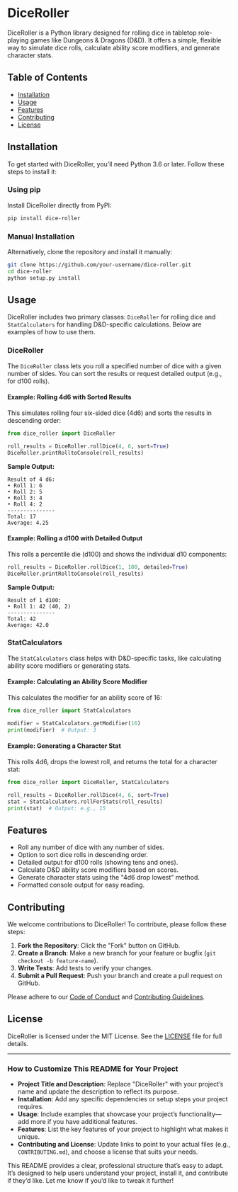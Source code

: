 # DiceRoller

DiceRoller is a Python library designed for rolling dice in tabletop role-playing games like Dungeons & Dragons (D&D). It offers a simple, flexible way to simulate dice rolls, calculate ability score modifiers, and generate character stats.

## Table of Contents

- [Installation](#installation)
- [Usage](#usage)
- [Features](#features)
- [Contributing](#contributing)
- [License](#license)

## Installation

To get started with DiceRoller, you’ll need Python 3.6 or later. Follow these steps to install it:

### Using pip
Install DiceRoller directly from PyPI:

```bash
pip install dice-roller
```

### Manual Installation
Alternatively, clone the repository and install it manually:

```bash
git clone https://github.com/your-username/dice-roller.git
cd dice-roller
python setup.py install
```

## Usage

DiceRoller includes two primary classes: `DiceRoller` for rolling dice and `StatCalculators` for handling D&D-specific calculations. Below are examples of how to use them.

### DiceRoller

The `DiceRoller` class lets you roll a specified number of dice with a given number of sides. You can sort the results or request detailed output (e.g., for d100 rolls).

#### Example: Rolling 4d6 with Sorted Results
This simulates rolling four six-sided dice (4d6) and sorts the results in descending order:

```python
from dice_roller import DiceRoller

roll_results = DiceRoller.rollDice(4, 6, sort=True)
DiceRoller.printRolltoConsole(roll_results)
```

**Sample Output:**
```
Result of 4 d6:
• Roll 1: 6
• Roll 2: 5
• Roll 3: 4
• Roll 4: 2
---------------
Total: 17
Average: 4.25
```

#### Example: Rolling a d100 with Detailed Output
This rolls a percentile die (d100) and shows the individual d10 components:

```python
roll_results = DiceRoller.rollDice(1, 100, detailed=True)
DiceRoller.printRolltoConsole(roll_results)
```

**Sample Output:**
```
Result of 1 d100:
• Roll 1: 42 (40, 2)
---------------
Total: 42
Average: 42.0
```

### StatCalculators

The `StatCalculators` class helps with D&D-specific tasks, like calculating ability score modifiers or generating stats.

#### Example: Calculating an Ability Score Modifier
This calculates the modifier for an ability score of 16:

```python
from dice_roller import StatCalculators

modifier = StatCalculators.getModifier(16)
print(modifier)  # Output: 3
```

#### Example: Generating a Character Stat
This rolls 4d6, drops the lowest roll, and returns the total for a character stat:

```python
from dice_roller import DiceRoller, StatCalculators

roll_results = DiceRoller.rollDice(4, 6, sort=True)
stat = StatCalculators.rollForStats(roll_results)
print(stat)  # Output: e.g., 15
```

## Features

- Roll any number of dice with any number of sides.
- Option to sort dice rolls in descending order.
- Detailed output for d100 rolls (showing tens and ones).
- Calculate D&D ability score modifiers based on scores.
- Generate character stats using the "4d6 drop lowest" method.
- Formatted console output for easy reading.

## Contributing

We welcome contributions to DiceRoller! To contribute, please follow these steps:

1. **Fork the Repository**: Click the "Fork" button on GitHub.
2. **Create a Branch**: Make a new branch for your feature or bugfix (`git checkout -b feature-name`).
3. **Write Tests**: Add tests to verify your changes.
4. **Submit a Pull Request**: Push your branch and create a pull request on GitHub.

Please adhere to our [Code of Conduct](CODE_OF_CONDUCT.md) and [Contributing Guidelines](CONTRIBUTING.md).

## License

DiceRoller is licensed under the MIT License. See the [LICENSE](LICENSE) file for full details.

---

### How to Customize This README for Your Project
- **Project Title and Description**: Replace "DiceRoller" with your project’s name and update the description to reflect its purpose.
- **Installation**: Add any specific dependencies or setup steps your project requires.
- **Usage**: Include examples that showcase your project’s functionality—add more if you have additional features.
- **Features**: List the key features of your project to highlight what makes it unique.
- **Contributing and License**: Update links to point to your actual files (e.g., `CONTRIBUTING.md`), and choose a license that suits your needs.

This README provides a clear, professional structure that’s easy to adapt. It’s designed to help users understand your project, install it, and contribute if they’d like. Let me know if you’d like to tweak it further!